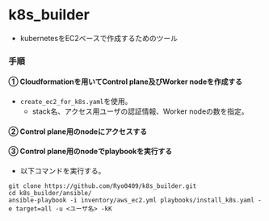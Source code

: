# k8s_builder
- kubernetesをEC2ベースで作成するためのツール

### 手順
#### ① Cloudformationを用いてControl plane及びWorker nodeを作成する
- `create_ec2_for_k8s.yaml`を使用。
  - stack名、アクセス用ユーザの認証情報、Worker nodeの数を指定。

#### ② Control plane用のnodeにアクセスする

#### ③ Control plane用のnodeでplaybookを実行する
- 以下コマンドを実行する。
```
git clone https://github.com/Ryo0409/k8s_builder.git
cd k8s_builder/ansible/
ansible-playbook -i inventory/aws_ec2.yml playbooks/install_k8s.yaml -e target=all -u <ユーザ名> -kK
```
